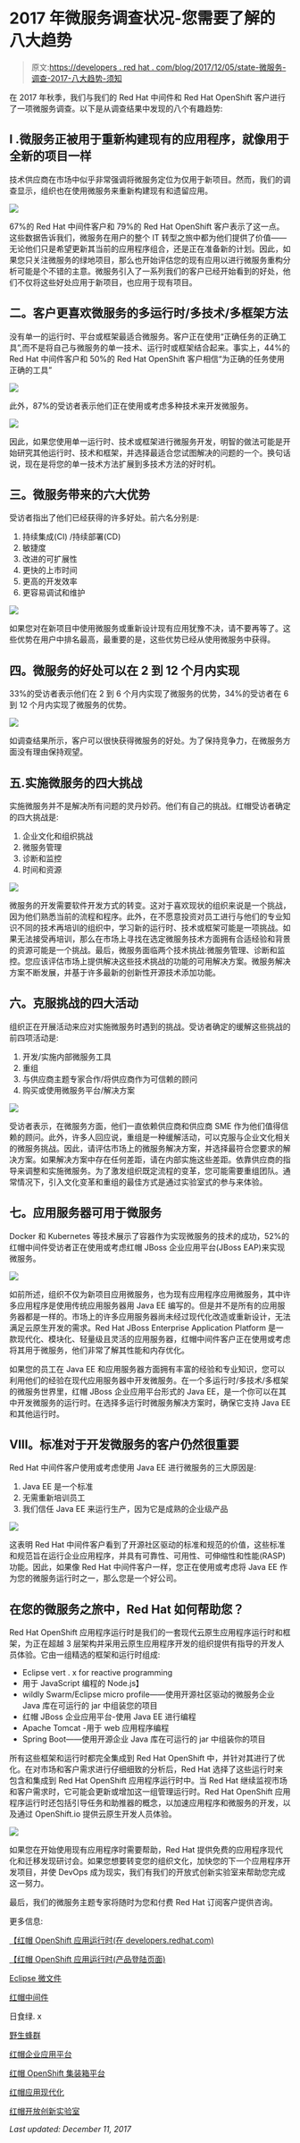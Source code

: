 # 2017 年微服务调查状况-您需要了解的八大趋势

> 原文:[https://developers . red hat . com/blog/2017/12/05/state-微服务-调查-2017-八大趋势-须知](https://developers.redhat.com/blog/2017/12/05/state-microservices-survey-2017-eight-trends-need-know)

在 2017 年秋季，我们与我们的 Red Hat 中间件和 Red Hat OpenShift 客户进行了一项微服务调查。以下是从调查结果中发现的八个有趣趋势:

## **I .微服务正被用于重新构建现有的应用程序，就像用于全新的项目一样**

技术供应商在市场中似乎非常强调将微服务定位为仅用于新项目。然而，我们的调查显示，组织也在使用微服务来重新构建现有和遗留应用。

![](../Images/2661a112cd7a38265d6ea7bf8d8dddf2.png)

67%的 Red Hat 中间件客户和 79%的 Red Hat OpenShift 客户表示了这一点。这些数据告诉我们，微服务在用户的整个 IT 转型之旅中都为他们提供了价值——无论他们只是希望更新其当前的应用程序组合，还是正在准备新的计划。因此，如果您只关注微服务的绿地项目，那么也开始评估您的现有应用以进行微服务重构分析可能是个不错的主意。微服务引入了一系列我们的客户已经开始看到的好处，他们不仅将这些好处应用于新项目，也应用于现有项目。

## **二。客户更喜欢微服务的多运行时/多技术/多框架方法**

没有单一的运行时、平台或框架最适合微服务。客户正在使用“正确任务的正确工具”,而不是将自己与微服务的单一技术、运行时或框架结合起来。事实上，44%的 Red Hat 中间件客户和 50%的 Red Hat OpenShift 客户相信“为正确的任务使用正确的工具”

![](../Images/f3773a5ce5bc8327cff16862ea880b12.png)

此外，87%的受访者表示他们正在使用或考虑多种技术来开发微服务。

![](../Images/060656e3b80bab2097b84fc32c43f623.png)

因此，如果您使用单一运行时、技术或框架进行微服务开发，明智的做法可能是开始研究其他运行时、技术和框架，并选择最适合您试图解决的问题的一个。换句话说，现在是将您的单一技术方法扩展到多技术方法的好时机。

## 三。**微服务带来的六大优势**

受访者指出了他们已经获得的许多好处。前六名分别是:

1.  持续集成(CI) /持续部署(CD)
2.  敏捷度
3.  改进的可扩展性
4.  更快的上市时间
5.  更高的开发效率
6.  更容易调试和维护

![](../Images/e53a16faa91fe940ae4be191d0cd9e22.png)

如果您对在新项目中使用微服务或重新设计现有应用犹豫不决，请不要再等了。这些优势在用户中排名最高，最重要的是，这些优势已经从使用微服务中获得。

## **四。微服务的好处可以在 2 到 12 个月内实现**

33%的受访者表示他们在 2 到 6 个月内实现了微服务的优势，34%的受访者在 6 到 12 个月内实现了微服务的优势。

![](../Images/76d66dd232659f0b5b2eea6f784cf466.png)

如调查结果所示，客户可以很快获得微服务的好处。为了保持竞争力，在微服务方面没有理由保持观望。

## **五.实施微服务的四大挑战**

实施微服务并不是解决所有问题的灵丹妙药。他们有自己的挑战。红帽受访者确定的四大挑战是:

1.  企业文化和组织挑战
2.  微服务管理
3.  诊断和监控
4.  时间和资源

![](../Images/e7137723ef8d3fe3f4687ca1adbc2565.png)

微服务的开发需要软件开发方式的转变。这对于喜欢现状的组织来说是一个挑战，因为他们熟悉当前的流程和程序。此外，在不愿意投资对员工进行与他们的专业知识不同的技术再培训的组织中，学习新的运行时、技术或框架可能是一项挑战。如果无法接受再培训，那么在市场上寻找在选定微服务技术方面拥有合适经验和背景的资源可能是一个挑战。最后，微服务面临两个技术挑战:微服务管理、诊断和监控。您应该评估市场上提供解决这些技术挑战的功能的可用解决方案。微服务解决方案不断发展，并基于许多最新的创新性开源技术添加功能。

## 六。克服挑战的四大活动

组织正在开展活动来应对实施微服务时遇到的挑战。受访者确定的缓解这些挑战的前四项活动是:

1.  开发/实施内部微服务工具
2.  重组
3.  与供应商主题专家合作/将供应商作为可信赖的顾问
4.  购买或使用微服务平台/解决方案

![](../Images/04bbfe6aa375bb7029dfc99266a30ebf.png)

受访者表示，在微服务方面，他们一直依赖供应商和供应商 SME 作为他们值得信赖的顾问。此外，许多人回应说，重组是一种缓解活动，可以克服与企业文化相关的微服务挑战。因此，请评估市场上的微服务解决方案，并选择最符合您要求的解决方案。如果解决方案中存在任何差距，请在内部实施这些差距。依靠供应商的指导来调整和实施微服务。为了激发组织既定流程的变革，您可能需要重组团队。通常情况下，引入文化变革和重组的最佳方式是通过实验室式的参与来体验。

## **七。应用服务器可用于微服务**

Docker 和 Kubernetes 等技术展示了容器作为实现微服务的技术的成功，52%的红帽中间件受访者正在使用或考虑红帽 JBoss 企业应用平台(JBoss EAP)来实现微服务。

![](../Images/c1223c5ce2cc68fa917000ffb6c7328e.png)

如前所述，组织不仅为新项目应用微服务，也为现有应用程序应用微服务，其中许多应用程序是使用传统应用服务器用 Java EE 编写的。但是并不是所有的应用服务器都是一样的。市场上的许多应用服务器尚未经过现代化改造或重新设计，无法满足云原生开发的需求。Red Hat JBoss Enterprise Application Platform 是一款现代化、模块化、轻量级且灵活的应用服务器，红帽中间件客户正在使用或考虑将其用于微服务，他们非常了解其性能和内存优化。

如果您的员工在 Java EE 和应用服务器方面拥有丰富的经验和专业知识，您可以利用他们的经验在现代应用服务器中开发微服务。在一个多运行时/多技术/多框架的微服务世界里，红帽 JBoss 企业应用平台形式的 Java EE，是一个你可以在其中开发微服务的运行时。在选择多运行时微服务解决方案时，确保它支持 Java EE 和其他运行时。

## **VIII。标准对于开发微服务的客户仍然很重要**

Red Hat 中间件客户使用或考虑使用 Java EE 进行微服务的三大原因是:

1.  Java EE 是一个标准
2.  无需重新培训员工
3.  我们信任 Java EE 来运行生产，因为它是成熟的企业级产品

![](../Images/edf9c30d487b41e554d28e6cebc06681.png)

这表明 Red Hat 中间件客户看到了开源社区驱动的标准和规范的价值，这些标准和规范旨在运行企业应用程序，并具有可靠性、可用性、可伸缩性和性能(RASP)功能。因此，如果像 Red Hat 中间件客户一样，您正在使用或考虑将 Java EE 作为您的微服务运行时之一，那么您是一个好公司。

## **在您的微服务之旅中，Red Hat 如何帮助您？**

Red Hat OpenShift 应用程序运行时是我们的一套现代云原生应用程序运行时和框架，为正在超越 3 层架构并采用云原生应用程序开发的组织提供有指导的开发人员体验。它由一组精选的框架和运行时组成:

*   Eclipse vert . x for reactive programming
*   用于 JavaScript 编程的 Node.js】
*   wildly Swarm/Eclipse micro profile——使用开源社区驱动的微服务企业 Java 库在可运行的 jar 中组装您的项目
*   红帽 JBoss 企业应用平台-使用 Java EE 进行编程
*   Apache Tomcat -用于 web 应用程序编程
*   Spring Boot——使用开源企业 Java 库在可运行的 jar 中组装你的项目

所有这些框架和运行时都完全集成到 Red Hat OpenShift 中，并针对其进行了优化。在对市场和客户需求进行仔细细致的分析后，Red Hat 选择了这些运行时来包含和集成到 Red Hat OpenShift 应用程序运行时中。当 Red Hat 继续监视市场和客户需求时，它可能会更新或增加这一组管理运行时。Red Hat OpenShift 应用程序运行时还包括引导任务和助推器的概念，以加速应用程序和微服务的开发，以及通过 OpenShift.io 提供云原生开发人员体验。

![](../Images/7b24f5d1771a75c007cc449f84bc620c.png)

如果您在开始使用现有应用程序时需要帮助，Red Hat 提供免费的应用程序现代化和迁移发现研讨会。如果您想要转变您的组织文化，加快您的下一个应用程序开发项目，并使 DevOps 成为现实，我们有我们的开放式创新实验室来帮助您完成这一努力。

最后，我们的微服务主题专家将随时为您和付费 Red Hat 订阅客户提供咨询。

更多信息:

[【红帽 OpenShift 应用运行时(在 developers.redhat.com)](https://developers.redhat.com/products/rhoar/overview/)

[【红帽 OpenShift 应用运行时(产品登陆页面)](https://www.redhat.com/en/technologies/cloud-computing/openshift/application-runtimes)

[Eclipse 微文件](http://microprofile.io)

[红帽中间件](https://www.redhat.com/en/technologies/jboss-middleware)

日食绿. x

[野生蜂群](http://wildfly-swarm.io)

[红帽企业应用平台](https://www.redhat.com/en/technologies/jboss-middleware/application-platform)

[红帽 OpenShift 集装箱平台](https://www.openshift.com/container-platform/index.html)

[红帽应用现代化](https://www.redhat.com/en/explore/application-modernization)

[红帽开放创新实验室](https://www.redhat.com/en/open-innovation-labs)

*Last updated: December 11, 2017*